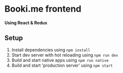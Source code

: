 Booki.me frontend
=================
#### Using React & Redux

Setup
-----
1. Install dependencies using `npm install`
2. Start dev server with hot reloading using `npm run dev`
3. Build and start native apps using `npm run native`
4. Build and start 'production server' using `npm start`
